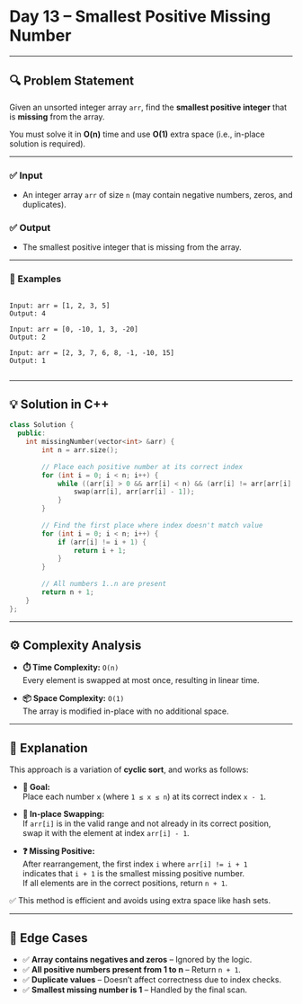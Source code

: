 # Day 13 – Smallest Positive Missing Number

---

## 🔍 Problem Statement

Given an unsorted integer array `arr`, find the **smallest positive integer** that is **missing** from the array.

You must solve it in **O(n)** time and use **O(1)** extra space (i.e., in-place solution is required).

---

### ✅ Input

- An integer array `arr` of size `n` (may contain negative numbers, zeros, and duplicates).

### ✅ Output

- The smallest positive integer that is missing from the array.

---

### 🧪 Examples

```text

Input: arr = [1, 2, 3, 5]
Output: 4

Input: arr = [0, -10, 1, 3, -20]
Output: 2

Input: arr = [2, 3, 7, 6, 8, -1, -10, 15]
Output: 1


```


---

## 💡 Solution in C++

```cpp
class Solution {
  public:
    int missingNumber(vector<int> &arr) {
        int n = arr.size();
        
        // Place each positive number at its correct index
        for (int i = 0; i < n; i++) {
            while ((arr[i] > 0 && arr[i] < n) && (arr[i] != arr[arr[i] - 1])) {
                swap(arr[i], arr[arr[i] - 1]);
            }
        }
        
        // Find the first place where index doesn't match value
        for (int i = 0; i < n; i++) {
            if (arr[i] != i + 1) {
                return i + 1;
            }
        }
        
        // All numbers 1..n are present
        return n + 1;
    }
};


```

---

## ⚙️ Complexity Analysis

- **⏱️ Time Complexity:** `O(n)`  
  Every element is swapped at most once, resulting in linear time.

- **📦 Space Complexity:** `O(1)`  
  The array is modified in-place with no additional space.

---

## 🧠 Explanation

This approach is a variation of **cyclic sort**, and works as follows:

- **🎯 Goal:**  
  Place each number `x` (where `1 ≤ x ≤ n`) at its correct index `x - 1`.

- **🔄 In-place Swapping:**  
  If `arr[i]` is in the valid range and not already in its correct position,  
  swap it with the element at index `arr[i] - 1`.

- **❓ Missing Positive:**  
  After rearrangement, the first index `i` where `arr[i] != i + 1`  
  indicates that `i + 1` is the smallest missing positive number.  
  If all elements are in the correct positions, return `n + 1`.

✅ This method is efficient and avoids using extra space like hash sets.

---

## 📌 Edge Cases

- ✅ **Array contains negatives and zeros** – Ignored by the logic.
- ✅ **All positive numbers present from 1 to n** – Return `n + 1`.
- ✅ **Duplicate values** – Doesn’t affect correctness due to index checks.
- ✅ **Smallest missing number is 1** – Handled by the final scan.
